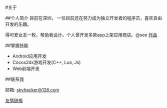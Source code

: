 #关于

##个人简介
目前在深圳，
一位目前还在努力成为独立开发者的程序员，喜欢自由开发的乐趣。

得可爱女友一枚，帮助我设计。个人曾开发多款app上架应用商店。@see [作品](./projects/index.md)

##掌握技能

- Android应用开发
- Cocos2dx游戏开发(C++, Lua, Js)
- Web前端开发

##联系我

邮箱: skyhacker@126.com

[友情链接](friends.md)
